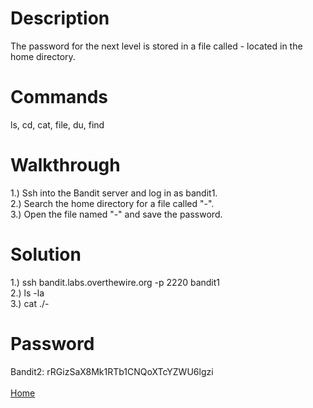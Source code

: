# Description
The password for the next level is stored in a file called - located in the home directory.
# Commands
ls, cd, cat, file, du, find
# Walkthrough
1.) Ssh into the Bandit server and log in as bandit1. <br />
2.) Search the home directory for a file called "-". <br />
3.) Open the file named "-" and save the password.
# Solution
1.) ssh bandit.labs.overthewire.org -p 2220 bandit1 <br />
2.) ls -la <br />
3.) cat ./-
# Password
Bandit2: rRGizSaX8Mk1RTb1CNQoXTcYZWU6lgzi <br /> <br />
[Home](https://github.com/Spagoooti/OverTheWire-Bandit/blob/main/README.md)
